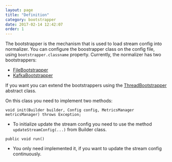 ```yaml
---
layout: page
title: "Definition"
category: bootstrapper
date: 2017-02-14 12:42:07
order: 1
---
```


The bootstrapper is the mechanism that is used to load stream config into normalizer. You can configure the boostrapper class on the config file, using `bootstrapper.classname` property. Currently, the normalizer has two bootstrappers:

* [FileBootstrapper](https://wizzie.io/normalizer/bootstrapper/file-boostrapper.html)
* [KafkaBootstrapper](https://wizzie.io/normalizer/bootstrapper/kafka-boostrapper.html)

If you want you can extend the bootstrappers using the [ThreadBootstrapper](https://github.com/wizzie-io/normalizer/blob/master/service/src/main/java/io/wizzie/ks/normalizer/builder/bootstrap/ThreadBootstrapper.java) abstract class. 

On this class you need to implement two methods:

```void init(Builder builder, Config config, MetricsManager metricsManager) throws Exception;```

* To initialize update the stream config you need to use the method `updateStreamConfig(...)` from Builder class.

```public void run()```
 
* You only need implemented it, if you want to update the stream config continuously. 

